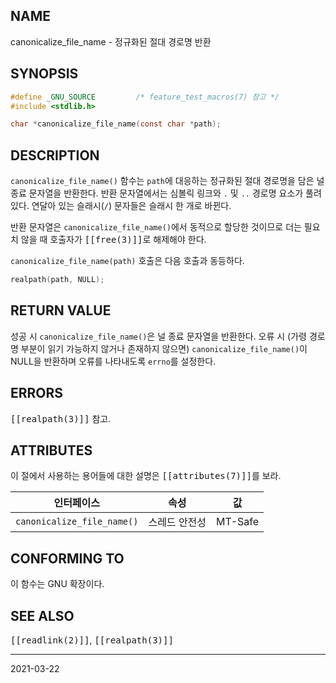 ## NAME

canonicalize_file_name - 정규화된 절대 경로명 반환

## SYNOPSIS

```c
#define _GNU_SOURCE         /* feature_test_macros(7) 참고 */
#include <stdlib.h>

char *canonicalize_file_name(const char *path);
```

## DESCRIPTION

`canonicalize_file_name()` 함수는 `path`에 대응하는 정규화된 절대 경로명을 담은 널 종료 문자열을 반환한다. 반환 문자열에서는 심볼릭 링크와 `.` 및 `..` 경로명 요소가 풀려 있다. 연달아 있는 슬래시(`/`) 문자들은 슬래시 한 개로 바뀐다.

반환 문자열은 `canonicalize_file_name()`에서 동적으로 할당한 것이므로 더는 필요치 않을 때 호출자가 <tt>[[free(3)]]</tt>로 해제해야 한다.

`canonicalize_file_name(path)` 호출은 다음 호출과 동등하다.

```c
realpath(path, NULL);
```

## RETURN VALUE

성공 시 `canonicalize_file_name()`은 널 종료 문자열을 반환한다. 오류 시 (가령 경로명 부분이 읽기 가능하지 않거나 존재하지 않으면) `canonicalize_file_name()`이 NULL을 반환하며 오류를 나타내도록 `errno`를 설정한다.

## ERRORS

<tt>[[realpath(3)]]</tt> 참고.

## ATTRIBUTES

이 절에서 사용하는 용어들에 대한 설명은 <tt>[[attributes(7)]]</tt>를 보라.

| 인터페이스 | 속성 | 값 |
| --- | --- | --- |
| `canonicalize_file_name()` | 스레드 안전성 | MT-Safe |

## CONFORMING TO

이 함수는 GNU 확장이다.

## SEE ALSO

<tt>[[readlink(2)]]</tt>, <tt>[[realpath(3)]]</tt>

----

2021-03-22
